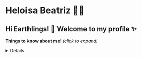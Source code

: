 
<!--
### Hi there 👋
**Helloisa22/Helloisa22** is a ✨ _special_ ✨ repository because its `README.md` (this file) appears on your GitHub profile.

Here are some ideas to get you started:

- 🔭 I’m currently working on ...
- 🌱 I’m currently learning ...
- 👯 I’m looking to collaborate on ...
- 🤔 I’m looking for help with ...
- 💬 Ask me about ...
- 📫 How to reach me: ...
- 😄 Pronouns: ...
- ⚡ Fun fact: ...
-->
# Heloisa Beatriz 👩‍💻

## Hi Earthlings! 👋 Welcome to my profile ✨
<sumary> <b> Things to know about me! </b> <i>(click to expand!</i><sumary>

<details>
  ### My name is Heloisa and...
- 🌱 I’m currently learning ...

<br>
This is going to be hidden

![Heloisa Beatriz's github stats](https://github-readme-stats.vercel.app/api?username=Helloisa22&show_icons=true&theme=graywhite)

[![Top Langs](https://github-readme-stats.vercel.app/api/top-langs/?username=Helloisa22&layout=compact)](https://github.com/anuraghazra/github-readme-stats)

</details>
